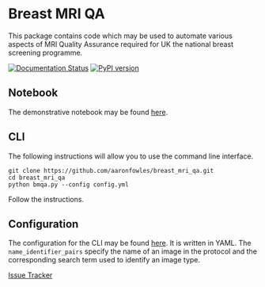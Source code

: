 # Breast MRI QA
This package contains code which may be used to automate various aspects of MRI Quality Assurance required for UK the national breast screening programme.

[![Documentation Status](https://readthedocs.org/projects/breast-mri-qa/badge/?version=1.0.0)](http://breast-mri-qa.readthedocs.io/en/1.0.0/?badge=1.0.0)
[![PyPI version](https://badge.fury.io/py/breast_mri_qa.svg)](https://badge.fury.io/py/breast_mri_qa)

## Notebook
The demonstrative notebook may be found [here](ExampleBreastMRI.ipynb).

## CLI
The following instructions will allow you to use the command line interface.
```
git clone https://github.com/aaronfowles/breast_mri_qa.git
cd breast_mri_qa
python bmqa.py --config config.yml
```

Follow the instructions.

## Configuration
The configuration for the CLI may be found [here](config.yml). It is written in
YAML. The `name_identifier_pairs` specify the name of an image in the protocol
and the corresponding search term used to identify an image type.


[Issue Tracker](https://github.com/aaronfowles/breast_mri_qa/issues)
